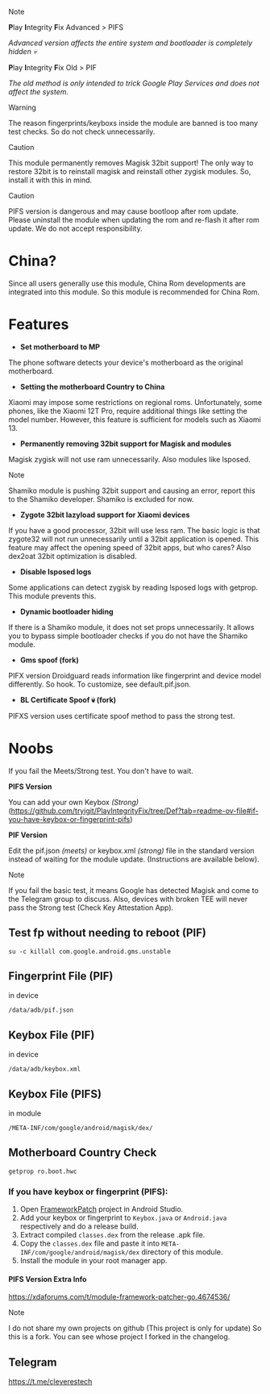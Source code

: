 > [!NOTE]
> **P**lay **I**ntegrity **F**ix Advanced > PIFS
> 
> *Advanced version affects the entire system and bootloader is completely hidden 💀*
> 
> **P**lay **I**ntegrity **F**ix Old > PIF
> 
> *The old method is only intended to trick Google Play Services and does not affect the system.*
> 


> [!WARNING]
> The reason fingerprints/keyboxs inside the module are banned is too many test checks. So do not check unnecessarily.

> [!CAUTION]
> This module permanently removes Magisk 32bit support! The only way to restore 32bit is to reinstall magisk and reinstall other zygisk modules. So, install it with this in mind.

> [!CAUTION]
> PIFS version is dangerous and may cause bootloop after rom update. Please uninstall the module when updating the rom and re-flash it after rom update. We do not accept responsibility.

# China?
Since all users generally use this module, China Rom developments are integrated into this module. So this module is recommended for China Rom.

# Features
+ **Set motherboard to MP**

The phone software detects your device's motherboard as the original motherboard.

+ **Setting the motherboard Country to China**

Xiaomi may impose some restrictions on regional roms. Unfortunately, some phones, like the Xiaomi 12T Pro, require additional things like setting the model number. However, this feature is sufficient for models such as Xiaomi 13.

+ **Permanently removing 32bit support for Magisk and modules**

Magisk zygisk will not use ram unnecessarily. Also modules like lsposed.
> [!NOTE]
> Shamiko module is pushing 32bit support and causing an error, report this to the Shamiko developer. Shamiko is excluded for now.

+ **Zygote 32bit lazyload support for Xiaomi devices**

If you have a good processor, 32bit will use less ram. The basic logic is that zygote32 will not run unnecessarily until a 32bit application is opened. This feature may affect the opening speed of 32bit apps, but who cares?
Also dex2oat 32bit optimization is disabled.

+ **Disable lsposed logs**

Some applications can detect zygisk by reading lsposed logs with getprop. This module prevents this.

+ **Dynamic bootloader hiding**

If there is a Shamiko module, it does not set props unnecessarily. It allows you to bypass simple bootloader checks if you do not have the Shamiko module.

+ **Gms spoof (fork)**

PIFX version Droidguard reads information like fingerprint and device model differently. So hook.
To customize, see default.pif.json.

+ **BL Certificate Spoof 💀 (fork)**

PIFXS version uses certificate spoof method to pass the strong test.

# Noobs
If you fail the Meets/Strong test. You don't have to wait.

**PIFS Version**

You can add your own Keybox *(Strong)*
(https://github.com/tryigit/PlayIntegrityFix/tree/Def?tab=readme-ov-file#if-you-have-keybox-or-fingerprint-pifs)

**PIF Version**

Edit the pif.json *(meets)* or keybox.xml *(strong)* file in the standard version instead of waiting for the module update.
(Instructions are available below).


> [!NOTE]
> If you fail the basic test, it means Google has detected Magisk and come to the Telegram group to discuss. Also, devices with broken TEE will never pass the Strong test (Check Key Attestation App).


## Test fp without needing to reboot (PIF)
```
su -c killall com.google.android.gms.unstable
```

## Fingerprint File (PIF)
in device
```
/data/adb/pif.json
```
## Keybox File (PIF)
in device
```
/data/adb/keybox.xml
```
## Keybox File (PIFS)
in module
```
/META-INF/com/google/android/magisk/dex/
```
## Motherboard Country Check
```
getprop ro.boot.hwc
```

### If you have keybox or fingerprint (PIFS):
1. Open [FrameworkPatch](https://github.com/chiteroman/FrameworkPatch/tree/69e08eff494b68ccd3ec71ffb04e0a798d7c686e) project in Android Studio.
2. Add your keybox or fingerprint to `Keybox.java` or `Android.java` respectively and do a release build.
3. Extract compiled `classes.dex` from the release .apk file.
4. Copy the `classes.dex` file and paste it into `META-INF/com/google/android/magisk/dex` directory of this module.
5. Install the module in your root manager app.

#### PIFS Version Extra Info
https://xdaforums.com/t/module-framework-patcher-go.4674536/

> [!NOTE]
> I do not share my own projects on github (This project is only for update) So this is a fork. You can see whose project I forked in the changelog.

## Telegram
https://t.me/cleverestech
